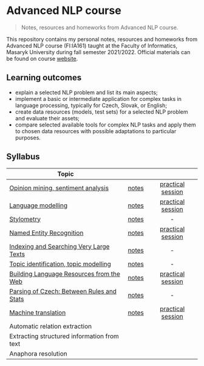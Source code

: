 # Advanced NLP course

> Notes, resources and homeworks from Advanced NLP course.

This repository contains my personal notes, resources and homeworks from Advanced NLP course (FI:IA161) taught at the Faculty of Informatics, Masaryk University during fall semester 2021/2022. Official materials can be found on course [website](https://nlp.fi.muni.cz/en/AdvancedNlpCourse).

## Learning outcomes

 - explain a selected NLP problem and list its main aspects;
 - implement a basic or intermediate application for complex tasks in language processing, typically for Czech, Slovak, or English;
 - create data resources (models, test sets) for a selected NLP problem and evaluate their assets;
 - compare selected available tools for complex NLP tasks and apply them to chosen data resources with possible adaptations to particular purposes.

## Syllabus

|     Topic     |         | |
| ------------- |:-------------:|:----------------:|
| [Opinion mining, sentiment analysis](Opinion_mining_Sentiment_analysis) | [notes](Opinion_mining_Sentiment_analysis/notes.md) | [practical session](Opinion_mining_Sentiment_analysis/IA161_Sentiment_analysis.ipynb) |
| [Language modelling](Language_modeling)                                 | [notes](Language_modeling/notes.md)                 | [practical session](Language_modeling/IA161_Language_modeling.ipynb)|
| [Stylometry](Stylometry)                                                | [notes](Stylometry/notes.md)                        | - |       
| [Named Entity Recognition](Named_Entity_Recognition)                    | [notes](Named_Entity_Recognition/notes.md)          |[practical session](Named_Entity_Recognition/IA161_Named_Entity_Recognition.ipynb) |
| [Indexing and Searching Very Large Texts](Corpus_Indexing)              | [notes](Corpus_Indexing/notes.md)                   | - |
| [Topic identification, topic modelling](Topic_Modeling)                 | [notes](Topic_Modeling/notes.md)                    | - |
| [Building Language Resources from the Web](Language_Resources_From_Web) | [notes](Language_Resources_From_Web/notes.md)       | [practical session](https://github.com/katarinagresova/ia161/tree/main/Language_Resources_From_Web#practical-session) |
| [Parsing of Czech: Between Rules and Stats](Parsing_Czech)              | [notes](Parsing_Czech/notes.md)                     | - |
| [Machine translation](Machine_Translation)                              | [notes](Machine_Translation/notes.md)               | [practical session](Machine_Translation/IA161_Machine_Translation.ipynb) |
| Automatic relation extraction | | |
| Extracting structured information from text | | |
| Anaphora resolution | | |
